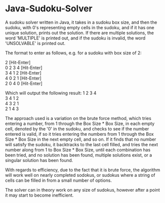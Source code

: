 # Java-Sudoku-Solver
A sudoku solver written in Java, it takes in a sudoku box size, and then the sudoku, with 0's representing empty cells in the sudoku, and if it has one unique solution, prints out the solution. If there are multiple solutions, the word 'MULTIPLE' is printed out, and if the sudoku is invalid, the word 'UNSOLVABLE' is printed out.

The format to enter as follows, e.g. for a sudoku with box size of 2:

2 [Hit-Enter] <br/>
0  2  3  4 [Hit-Enter] <br/>
3  4  1  2 [Hit-Enter] <br/>
4  0  2  1 [Hit-Enter] <br/>
2  0  4  0 [Hit-Enter] <br/>

Which will output the following result:
1  2  3  4 <br/>
3  4  1  2 <br/>
4  3  2  1 <br/>
2  1  4  3 <br/>


The approach used is a variation on the brute force method, which tries entering a number, from 1 through the Box Size * Box Size, in each empty cell, denoted by the '0' in the sudoku, and checks to see if the number entered is valid, if so it tries entering the numbers from 1 through the Box Size * Box Size in the next empty cell, and so on. If it finds that no number will satisfy the sudoku, it backtracks to the last cell filled, and tries the next number along from 1 to Box Size * Box Size, until each combination has been tried, and no solution has been found, multiple solutions exist, or a singular solution has been found. 

With regards to efficiency, due to the fact that it is brute force, the algorithm will work well on nearly completed sodokus, or sudokus where a string of cells can be filled in from a small number of options. 

The solver can in theory work on any size of sudokus, however after a point it may start to become inefficient.
